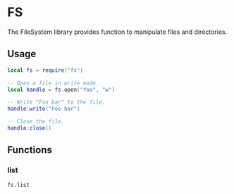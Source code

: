 # FS

The FileSystem library provides function to manipulate files and directories.

## Usage

```lua
local fs = require("fs")

-- Open a file in write mode
local handle = fs.open("foo", "w")

-- Write "Foo bar" to the file.
handle:write("Foo bar")

-- Close the file.
handle:close()
```

## Functions

### list

`fs.list`